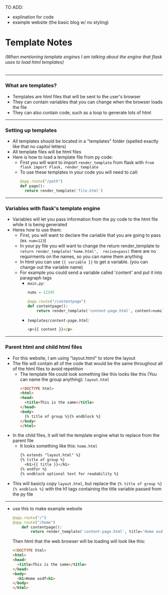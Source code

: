 TO ADD: 
* explination for code
* example website (the basic blog w/ no styling)

# Template Notes

###### (When mentioning template engines I am talking about the engine that flask uses to load html templates)
---
### What are templates?

* Templates are html files that will be sent to the user's browser
* They can contain variables that you can change when the browser loads the file
* They can also contain code, such as a loop to generate lots of html

---

### Setting up templates

* All templates should be located in a "templates" folder (spelled exactly like that no capitol letters)
* All template files will be html files
* Here is how to load a template file from py code:
  * First you will want to import `render_template` from flask with `from flask import Flask, render_template`
  * To use these templates in your code you will need to call:
    ```py
    @app.route("/path")
    def page():
      return render_template('file.html')
    ```
---
### Variables with flask's template engine
* Variables will let you pass information from the py code to the html file while it is being generated
* Heres how to use them:
  * First, you will want to declare the cariable that you are going to pass (ex. `num=123`)
  * In your py file you will want to change the return render_template to `return render_template('home.html',  recive=pass)` there are no requirments on the names, so you can name them anything
  * In html you can use `{{ variable }}` to get a variable. (you can change out the variable name)
  * For example you could send a variable called 'content' and put it into paragraph tags
    * _`main.py`:_ 
        ```py
        nums = 12345
        
        @app.route("/contentpage")
        def contentpage():
            return render_template('content-page.html', content=nums)
        ```
    * _`templates/content-page.html`:_
        ```html
        <p>{{ content }}</p>
        ```
---
### Parent html and child html files
* For this website, I am using "layout.html" to store the layout
* The file will contain all of the code that would be the same throughout all of the html files to avoid repetition
  * The template file could look something like this looks like this (You can name the group anything):
    `layout.html`
    ```html
    <!DOCTYPE html>
    <html>
    <head>
      <title>This is the same</title>
    </head>
    <body>
      {% title of group %}{% endblock %}
    </body>
    </html>
    ```
* In the child files, it will tell the template engine what to replace from the parent file
  * It looks something like this:
    `home.html`
    ```html
    {% extends "layout.html" %}
    {% title of group %}
      <h1>{{ title }}</h1>
    {% endfor %}
    {% endblock optional text for readability %}
    ```
* This will basicly copy `layout.html`, but replace the `{% title of group %}{% endblock %}` with the h1 tags containing the title variable passed from the py file
---
* use this to make example website
    ```py
    @app.route("/")
    @app.route("/home")
        def contentpage():
            return render_template('content-page.html', title='Home asdf')
    ```
    Then html that the web browser will be loading will look like this:
    ```html
    <!DOCTYPE html>
    <html>
    <head>
      <title>This is the same</title>
    </head>
    <body>
      <h1>Home asdf<h1>
    </body>
    </html>
    ```